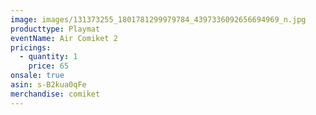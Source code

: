 ```yaml
---
image: images/131373255_1801781299979784_4397336092656694969_n.jpg
producttype: Playmat
eventName: Air Comiket 2
pricings:
  - quantity: 1
    price: 65
onsale: true
asin: s-B2kua0qFe
merchandise: comiket
---
```


